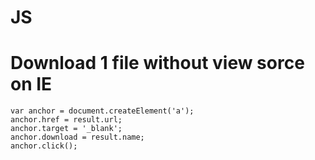 # JS
# Download 1 file without view sorce on IE

    var anchor = document.createElement('a');
    anchor.href = result.url;
    anchor.target = '_blank';
    anchor.download = result.name;
    anchor.click();
